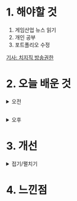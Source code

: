 # 1. 해야할 것

1. 게임산업 뉴스 읽기 
2. 개인 공부  
3. 포트폴리오 수정

[기사: 치지직 방송권한](https://www.gamemeca.com/view.php?gid=1745480)



# 2. 오늘 배운 것

<details>
<summary>오전</summary>

## 포트폴리오 디자인 수정

![image](https://github.com/JM94Ent/TIL-WIL/assets/143363550/b3a5d1f8-e7cb-4182-92ea-661136235485)

****
</details>

##

<details>
<summary>오후</summary>


</details>




# 3. 개선


<details>
<summary>접기/펼치기</summary>


</details>



# 4. 느낀점



